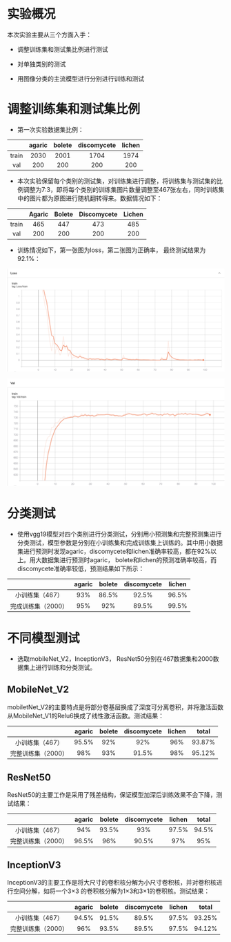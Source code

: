# 实验概况
本次实验主要从三个方面入手：

- 调整训练集和测试集比例进行测试

- 对单独类别的测试

- 用图像分类的主流模型进行分别进行训练和测试

  

# 调整训练集和测试集比例
- 第一次实验数据集比例：

|       | agaric | bolete | discomycete | lichen |
| :---: | :----: | :----: | :---------: | :----: |
| train |  2030  |  2001  |    1704     |  1974  |
|  val  |  200   |  200   |     200     |  200   |

- 本次实验保留每个类别的测试集，对训练集进行调整，将训练集与测试集的比例调整为7:3，即将每个类别的训练集图片数量调整至467张左右，同时训练集中的图片都为原图进行随机翻转得来。数据情况如下：

|       | Agaric | Bolete | Discomycete | Lichen |
| :---: | :----: | :----: | :---------: | :----: |
| train |  465   |  447   |     473     |  485   |
|  val  |  200   |  200   |     200     |  200   |

- 训练情况如下，第一张图为loss，第二张图为正确率， 最终测试结果为92.1%：

![](./experiment_imgs/467-loss.png)

  

![](./experiment_imgs/467-acc.png)



# 分类测试
- 使用vgg19模型对四个类别进行分类测试，分别用小预测集和完整预测集进行分类测试，模型参数是分别在小训练集和完成训练集上训练的。其中用小数据集进行预测时发现agaric，discomycete和lichen准确率较高，都在92%以上。用大数据集进行预测时agaric， bolete和lichen的预测准确率较高，而discomycete准确率较低，预测结果如下所示：

|                    | agaric | bolete | discomycete | lichen |
| :----------------: | :----: | :----: | :---------: | :----: |
|  小训练集（467）   |  93%   | 86.5%  |    92.5%    | 96.5%  |
| 完成训练集（2000） |  95%   |  92%   |    89.5%    | 99.5%  |



# 不同模型测试

- 选取mobileNet_V2，InceptionV3， ResNet50分别在467数据集和2000数据集上进行训练和分类测试。

## MobileNet_V2
mobiletNet_V2的主要特点是将部分卷基层换成了深度可分离卷积，并将激活函数从MobileNet_V1的Relu6换成了线性激活函数。测试结果：

|                    | agaric | bolete | discomycete | lichen | total  |
| :----------------: | :----: | :----: | :---------: | :----: | :----: |
|  小训练集（467）   | 95.5%  |  92%   |     92%     |  96%   | 93.87% |
| 完整训练集（2000） |  98%   |  93%   |    91.5%    |  98%   | 95.12% |

## ResNet50
ResNet50的主要工作是采用了残差结构，保证模型加深后训练效果不会下降，测试结果：

|                    | agaric | bolete | discomycete | lichen | total |
| :----------------: | :----: | :----: | :---------: | :----: | :---: |
|  小训练集（467）   |  94%   | 93.5%  |     93%     | 97.5%  | 94.5% |
| 完整训练集（2000） | 96.5%  |  96%   |    90.5%    |  97%   |  95%  |

## InceptionV3
InceptionV3的主要工作是将大尺寸的卷积核分解为小尺寸卷积核，并对卷积核进行空间分解，如将一个3×3 的卷积核分解为1×3和3×1的卷积核。测试结果：

|                    | agaric | bolete | discomycete | lichen | total  |
| :----------------: | :----: | :----: | :---------: | :----: | :----: |
|  小训练集（467）   | 94.5%  | 91.5%  |    89.5%    | 97.5%  | 93.25% |
| 完整训练集（2000） |  96%   | 93.5%  |    89.5%    | 97.5%  | 94.12% |

